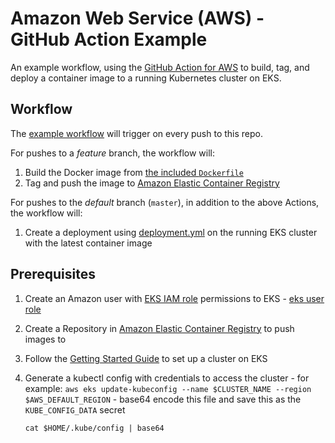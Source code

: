 # Amazon Web Service (AWS) - GitHub Action Example

An example workflow, using the [GitHub Action for AWS](https://github.com/actions/aws) to build, tag, and deploy a container image to a running Kubernetes cluster on EKS.

## Workflow

The [example workflow](.github/main.workflow) will trigger on every push to this repo.

For pushes to a _feature_ branch, the workflow will:

1. Build the Docker image from [the included `Dockerfile`](Dockerfile)
1. Tag and push the image to [Amazon Elastic Container Registry](https://aws.amazon.com/ecr/)

For pushes to the _default_ branch (`master`), in addition to the above Actions, the workflow will:

1. Create a deployment using [deployment.yml](/deployment.yml) on the running EKS cluster with the latest container image

## Prerequisites

1. Create an Amazon user with [EKS IAM role](https://docs.aws.amazon.com/eks/latest/userguide/service_IAM_role.html) permissions to EKS - [eks user role](https://docs.aws.amazon.com/eks/latest/userguide/add-user-role.html)
1. Create a Repository in [Amazon Elastic Container Registry](https://docs.aws.amazon.com/AmazonECR/latest/userguide/Registries.html) to push images to
1. Follow the [Getting Started Guide](https://docs.aws.amazon.com/eks/latest/userguide/getting-started.html) to set up a cluster on EKS
1. Generate a kubectl config with credentials to access the cluster - for example: `aws eks update-kubeconfig --name $CLUSTER_NAME --region $AWS_DEFAULT_REGION` - base64 encode this file and save this as the `KUBE_CONFIG_DATA` secret
      
      `cat $HOME/.kube/config | base64`
